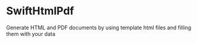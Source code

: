 # SwiftHtmlPdf
Generate HTML and PDF documents by using template html files and filling them with your data
